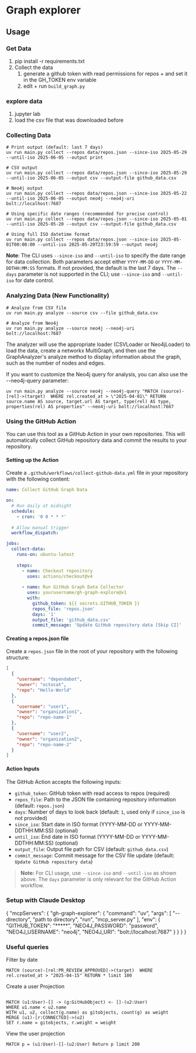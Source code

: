 # Graph explorer 

## Usage

### Get Data
1. pip install -r requirements.txt
1. Collect the data
    1. generate a github token with read permissions for repos + and set it in the GH_TOKEN env variable
    1. edit + run `build_graph.py`

### explore data
1. jupyter lab
1. load the csv file that was downloaded before


### Collecting Data
```
# Print output (default: last 7 days)
uv run main.py collect --repos data/repos.json --since-iso 2025-05-29 --until-iso 2025-06-05 --output print

# CSV output
uv run main.py collect --repos data/repos.json --since-iso 2025-05-29 --until-iso 2025-06-05 --output csv --output-file github_data.csv

# Neo4j output
uv run main.py collect --repos data/repos.json --since-iso 2025-05-22 --until-iso 2025-06-05 --output neo4j --neo4j-uri bolt://localhost:7687

# Using specific date ranges (recommended for precise control)
uv run main.py collect --repos data/repos.json --since-iso 2025-05-01 --until-iso 2025-05-20 --output csv --output-file github_data.csv

# Using full ISO datetime format
uv run main.py collect --repos data/repos.json --since-iso 2025-05-01T00:00:00 --until-iso 2025-05-20T23:59:59 --output neo4j
```

**Note**: The CLI uses `--since-iso` and `--until-iso` to specify the date range for data collection. Both parameters accept either `YYYY-MM-DD` or `YYYY-MM-DDTHH:MM:SS` formats. If not provided, the default is the last 7 days. The `--days` parameter is not supported in the CLI; use `--since-iso` and `--until-iso` for date control.

### Analyzing Data (New Functionality)
```
# Analyze from CSV file
uv run main.py analyze --source csv --file github_data.csv

# Analyze from Neo4j
uv run main.py analyze --source neo4j --neo4j-uri bolt://localhost:7687
```

The analyzer will use the appropriate loader (CSVLoader or Neo4jLoader) to load the data, create a networkx MultiGraph, and then use the GraphAnalyzer's analyze method to display information about the graph, such as the number of nodes and edges.

If you want to customize the Neo4j query for analysis, you can also use the --neo4j-query parameter:
```
uv run main.py analyze --source neo4j --neo4j-query "MATCH (source)-[rel]->(target)  WHERE rel.created_at > \"2025-04-01\" RETURN source.name AS source, target.url AS target, type(rel) AS type, properties(rel) AS properties" --neo4j-uri bolt://localhost:7687
```

### Using the GitHub Action

You can use this tool as a GitHub Action in your own repositories. This will automatically collect GitHub repository data and commit the results to your repository.

#### Setting up the Action

Create a `.github/workflows/collect-github-data.yml` file in your repository with the following content:

```yaml
name: Collect GitHub Graph Data

on:
  # Run daily at midnight
  schedule:
    - cron: '0 0 * * *'
  
  # Allow manual trigger
  workflow_dispatch:

jobs:
  collect-data:
    runs-on: ubuntu-latest
    
    steps:
      - name: Checkout repository
        uses: actions/checkout@v4
      
      - name: Run GitHub Graph Data Collector
        uses: yourusername/gh-graph-explore@v1
        with:
          github_token: ${{ secrets.GITHUB_TOKEN }}
          repos_file: 'repos.json'
          days: '1'
          output_file: 'github_data.csv'
          commit_message: 'Update GitHub repository data [Skip CI]'
```

#### Creating a repos.json file

Create a `repos.json` file in the root of your repository with the following structure:

```json
[
  {
    "username": "dependabot",
    "owner": "octocat",
    "repo": "Hello-World"
  },
  {
    "username": "user1",
    "owner": "organization1",
    "repo": "repo-name-1"
  },
  {
    "username": "user2",
    "owner": "organization2",
    "repo": "repo-name-2"
  }
]
```

#### Action Inputs

The GitHub Action accepts the following inputs:

- `github_token`: GitHub token with read access to repos (required)
- `repos_file`: Path to the JSON file containing repository information (default: `repos.json`)
- `days`: Number of days to look back (default: `1`, used only if `since_iso` is not provided)
- `since_iso`: Start date in ISO format (YYYY-MM-DD or YYYY-MM-DDTHH:MM:SS) (optional)
- `until_iso`: End date in ISO format (YYYY-MM-DD or YYYY-MM-DDTHH:MM:SS) (optional)
- `output_file`: Output file path for CSV (default: `github_data.csv`)
- `commit_message`: Commit message for the CSV file update (default: `Update GitHub repository data`)

> **Note:** For CLI usage, use `--since-iso` and `--until-iso` as shown above. The `days` parameter is only relevant for the GitHub Action workflow.

### Setup with Claude Desktop
{
    "mcpServers": {
        "gh-graph-explorer": {
            "command": "uv",
            "args": [
                "--directory",
                "path to directory",
                "run",
                "mcp_server.py"
            ],
            "env": {
                "GITHUB_TOKEN": "*****",
                "NEO4J_PASSWORD": "password",
                "NEO4J_USERNAME": "neo4j",
                "NEO4J_URI": "bolt://localhost:7687"
            }
        }
      }
}

### Useful queries 
Filter by date
```neo4j
MATCH (source)-[rel:PR_REVIEW_APPROVED]->(target)  WHERE rel.created_at > "2025-04-15" RETURN * limit 100
```

Create a user Projection 
```neo4j

MATCH (u1:User)-[] -> (g:GitHubObject) <- []-(u2:User)
WHERE u1.name < u2.name
WITH u1, u2, collect(g.name) as gitobjects, count(g) as weight
MERGE (u1)-[r:CONNECTED]->(u2)
SET r.name = gitobjects, r.weight = weight
```

View the user projection
```neo4j
MATCH p = (u1:User)-[]-(u2:User) Return p limit 200
```